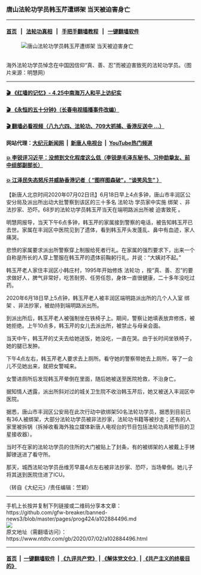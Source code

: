 ### 唐山法轮功学员韩玉芹遭绑架 当天被迫害身亡
------------------------

#### [首页](https://github.com/gfw-breaker/banned-news3/blob/master/README.md) &nbsp;&nbsp;|&nbsp;&nbsp; [法轮功真相](https://github.com/begood0513/basic/blob/master/README.md)  &nbsp;&nbsp;|&nbsp;&nbsp; [手把手翻墙教程](https://github.com/gfw-breaker/guides/wiki)  &nbsp;&nbsp;|&nbsp;&nbsp; [一键翻墙软件](https://github.com/gfw-breaker/nogfw/blob/master/README.md)  



<div><div class="featured_image">
 <figure>
  <img alt="唐山法轮功学员韩玉芹遭绑架 当天被迫害身亡" src="https://i.ntdtv.com/assets/uploads/2020/07/c9b4f2e76427c03fbb2ca045509eaf44-800x450.jpg"/>
 </figure><br/>
 <span class="caption">
  海外法轮功学员悼念在中国因信仰“真、善、忍”而被迫害致死的法轮功学员。（图片来源：明慧网）
 </span>
</div>
</div><hr/>

#### [ 🎬  《红墙的记忆》- 4.25中南海万人和平上访纪实](http://141.164.39.94:10000/videos/legend/425.html)

#### [ 🎬  《永恒的五十分钟》（长春电视插播事件改编） ](http://141.164.39.94:10000/videos/news/ComingForYou-2.html)

#### [ 🎬  翻墙必看视频（八九六四、法轮功、709大抓捕、香港反送中 ...）](https://github.com/gfw-breaker/links/blob/master/banned.md)

#### 网站代理：[大纪元新闻网](http://167.172.10.89:10080/gb/) &nbsp;|&nbsp; [新唐人电视台](http://167.172.10.89:8808/gb/) &nbsp;|&nbsp; [YouTube热门频道](http://158.247.203.241/youtube.html)

#### [ 💥 李锐评习近平：没想到文化程度这么低（李锐是毛泽东秘书、习仲勋挚友、前中组部副部长）](http://141.164.39.94:10000/videos/res/Communist/lirui-xi.html)

#### [ 💥 江泽民失态怒斥并威胁香港记者（ “图样图森破”，“谈笑风生” ）](http://141.164.39.94:10000/videos/res/realjzm/naive.html)

<div><div class="post_content" itemprop="articleBody">
 <p>
  【新唐人北京时间2020年07月02日讯】6月18日早上4点多钟，唐山市丰润区公安分局及派出所出动大批警察到该区的三十多名
  <ok href="https://www.ntdtv.com/gb/法轮功.htm">
   法轮功
  </ok>
  学员家中实施
  <ok href="https://www.ntdtv.com/gb/绑架.htm">
   绑架
  </ok>
  、非法抄家、恐吓。68岁的法轮功学员韩玉芹当天在端明路派出所被
  <ok href="https://www.ntdtv.com/gb/迫害致死.htm">
   迫害致死
  </ok>
  。
 </p>
 <p>
  明慧网报导，当天下午6点多钟，韩玉芹的家属接到警察的电话，被告知韩玉芹已去世。家属在丰润区中医院见到了遗体，看到韩玉芹头发蓬乱、鼻中有血迹，家人痛哭。
 </p>
 <p>
  悲愤的家属要求派出所警察穿上制服给死者行礼。在家属的强烈要求下，出来一个自称是所长的人穿上警服在韩玉芹的遗体前鞠躬行礼，并说：“大姨对不起。”
 </p>
 <p>
  韩玉芹老人家住丰润区小韩庄村，1995年开始修炼
  <ok href="https://www.ntdtv.com/gb/法轮功.htm">
   法轮功
  </ok>
  ，按“真、善、忍”的要求做好人，脾气非常好，吃苦耐劳、任劳任怨，身体一直很健康，二十多年没吃过药。
 </p>
 <p>
  2020年6月18日早上5点钟，韩玉芹老人被丰润区端明路派出所的几个人入室
  <ok href="https://www.ntdtv.com/gb/绑架.htm">
   绑架
  </ok>
  、非法抄家，被劫持到端明路派出所。
 </p>
 <p>
  到派出所后，韩玉芹老人被强制坐在铁椅子上。期间，警察让她填表放弃修炼，被她拒绝。上午10点多，韩玉芹的女儿去派出所，被禁止与母亲会面。
 </p>
 <p>
  当天中午，韩玉芹的丈夫去给她送饭，她没吃，一直在哭。由于长时间坐铁椅子，她的腿已发肿。
 </p>
 <p>
  下午4点左右，韩玉芹老人要求去上厕所。看守她的警察带她去上厕所，等了一会儿不见她出来，就把女警喊来。
 </p>
 <p>
  女警进厕所后发现韩玉芹晕倒在里面，随后她被送至医院抢救，不治身亡。
 </p>
 <p>
  据知情人透露，派出所斜对过的城关卫生院不收治韩玉芹后，她又被送入丰润区中医院。
 </p>
 <p>
  据悉，唐山市丰润区公安局在此次行动中欲绑架50名法轮功学员，据悉到目前已有36人被绑架，大部分法轮功学员被非法抄家，法轮功书籍等被抄走；还有的人家里被拆锅（拆掉收看海外独立媒体新唐人电视台的节目包括法轮功真相节目的卫星接收器）。
 </p>
 <p>
  当时不在家的法轮功学员的住所的大门被贴上了封条，有的被绑架的人被戴上手铐脚镣送进了看守所。
 </p>
 <p>
  那天，城西法轮功学员岳维芳早晨4点左右被非法抄家、恐吓，当场晕倒。她儿子将其送到医院住进了ICU。
 </p>
 <p>
  （转自《大纪元》/责任编辑：竺颖）
 </p>
 <div class="single_ad">
 </div>
</div>
</div>
<hr/>
手机上长按并复制下列链接或二维码分享本文章：<br/>
https://github.com/gfw-breaker/banned-news3/blob/master/pages/prog424/a102884496.md <br/>
<a href='https://github.com/gfw-breaker/banned-news3/blob/master/pages/prog424/a102884496.md'><img src='https://github.com/gfw-breaker/banned-news3/blob/master/pages/prog424/a102884496.md.png'/></a> <br/>
原文地址（需翻墙访问）：https://www.ntdtv.com/gb/2020/07/02/a102884496.html


------------------------
#### [首页](https://github.com/gfw-breaker/banned-news3/blob/master/README.md) &nbsp;|&nbsp; [一键翻墙软件](https://github.com/gfw-breaker/nogfw/blob/master/README.md) &nbsp;| [《九评共产党》](https://github.com/gfw-breaker/9ping.md/blob/master/README.md#九评之一评共产党是什么) | [《解体党文化》](https://github.com/gfw-breaker/jtdwh.md/blob/master/README.md) | [《共产主义的终极目的》](https://github.com/gfw-breaker/gczydzjmd.md/blob/master/README.md)


<img src='http://gfw-breaker.win/banned-news3/pages/prog424/a102884496.md' width='0px' height='0px'/>